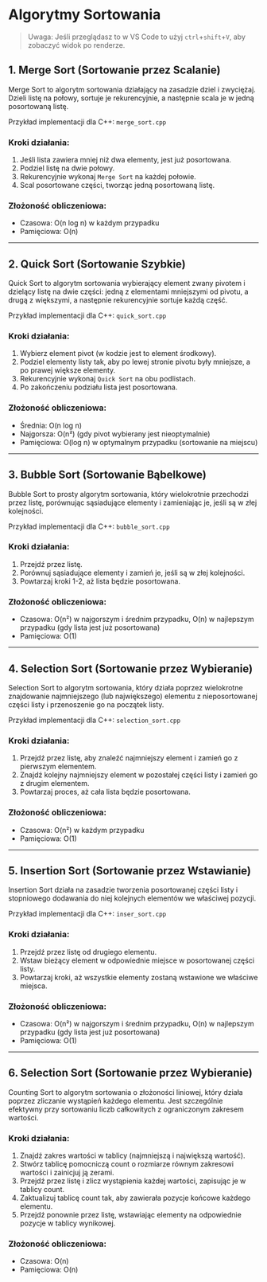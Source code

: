 # Algorytmy Sortowania
> Uwaga: Jeśli przeglądasz to w VS Code to użyj `ctrl`+`shift`+`V`, aby zobaczyć widok po renderze.


## 1. Merge Sort (Sortowanie przez Scalanie)
Merge Sort to algorytm sortowania działający na zasadzie dziel i zwyciężaj. Dzieli listę na połowy, sortuje je rekurencyjnie, a następnie scala je w jedną posortowaną listę.

Przykład implementacji dla C++: `merge_sort.cpp`

### Kroki działania:
1. Jeśli lista zawiera mniej niż dwa elementy, jest już posortowana.
2. Podziel listę na dwie połowy.
3. Rekurencyjnie wykonaj `Merge Sort` na każdej połowie.
4. Scal posortowane części, tworząc jedną posortowaną listę.

### Złożoność obliczeniowa:
- Czasowa: O(n log n) w każdym przypadku
- Pamięciowa: O(n)

---


## 2. Quick Sort (Sortowanie Szybkie)
Quick Sort to algorytm sortowania wybierający element zwany pivotem i dzielący listę na dwie części: jedną z elementami mniejszymi od pivotu, a drugą z większymi, a następnie rekurencyjnie sortuje każdą część.

Przykład implementacji dla C++: `quick_sort.cpp`

### Kroki działania:
1. Wybierz element pivot (w kodzie jest to element środkowy).
2. Podziel elementy listy tak, aby po lewej stronie pivotu były mniejsze, a po prawej większe elementy.
3. Rekurencyjnie wykonaj `Quick Sort` na obu podlistach.
4. Po zakończeniu podziału lista jest posortowana.

### Złożoność obliczeniowa:
- Średnia: O(n log n)
- Najgorsza: O(n²) (gdy pivot wybierany jest nieoptymalnie)
- Pamięciowa: O(log n) w optymalnym przypadku (sortowanie na miejscu)

---


## 3. Bubble Sort (Sortowanie Bąbelkowe)
Bubble Sort to prosty algorytm sortowania, który wielokrotnie przechodzi przez listę, porównując sąsiadujące elementy i zamieniając je, jeśli są w złej kolejności.

Przykład implementacji dla C++: `bubble_sort.cpp`

### Kroki działania:
1. Przejdź przez listę.
2. Porównuj sąsiadujące elementy i zamień je, jeśli są w złej kolejności.
3. Powtarzaj kroki 1-2, aż lista będzie posortowana.

### Złożoność obliczeniowa:
- Czasowa: O(n²) w najgorszym i średnim przypadku, O(n) w najlepszym przypadku (gdy lista jest już posortowana)
- Pamięciowa: O(1)

---


## 4. Selection Sort (Sortowanie przez Wybieranie)
Selection Sort to algorytm sortowania, który działa poprzez wielokrotne znajdowanie najmniejszego (lub największego) elementu z nieposortowanej części listy i przenoszenie go na początek listy.

Przykład implementacji dla C++: `selection_sort.cpp`

### Kroki działania:
1. Przejdź przez listę, aby znaleźć najmniejszy element i zamień go z pierwszym elementem.
2. Znajdź kolejny najmniejszy element w pozostałej części listy i zamień go z drugim elementem.
3. Powtarzaj proces, aż cała lista będzie posortowana.

### Złożoność obliczeniowa:
- Czasowa: O(n²) w każdym przypadku
- Pamięciowa: O(1)

---


## 5. Insertion Sort (Sortowanie przez Wstawianie)
Insertion Sort działa na zasadzie tworzenia posortowanej części listy i stopniowego dodawania do niej kolejnych elementów we właściwej pozycji.

Przykład implementacji dla C++: `inser_sort.cpp`

### Kroki działania:
1. Przejdź przez listę od drugiego elementu.
2. Wstaw bieżący element w odpowiednie miejsce w posortowanej części listy.
3. Powtarzaj kroki, aż wszystkie elementy zostaną wstawione we właściwe miejsca.

### Złożoność obliczeniowa:
- Czasowa: O(n²) w najgorszym i średnim przypadku, O(n) w najlepszym przypadku (gdy lista jest już posortowana)
- Pamięciowa: O(1)

---

## 6. Selection Sort (Sortowanie przez Wybieranie)
Counting Sort to algorytm sortowania o złożoności liniowej, który działa poprzez zliczanie wystąpień każdego elementu. Jest szczególnie efektywny przy sortowaniu liczb całkowitych z ograniczonym zakresem wartości.

### Kroki działania:
1. Znajdź zakres wartości w tablicy (najmniejszą i największą wartość).
2. Stwórz tablicę pomocniczą count o rozmiarze równym zakresowi wartości i zainicjuj ją zerami.
3. Przejdź przez listę i zlicz wystąpienia każdej wartości, zapisując je w tablicy count.
4. Zaktualizuj tablicę count tak, aby zawierała pozycje końcowe każdego elementu.
5. Przejdź ponownie przez listę, wstawiając elementy na odpowiednie pozycje w tablicy wynikowej.

### Złożoność obliczeniowa:
- Czasowa: O(n)
- Pamięciowa: O(n)
